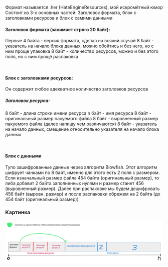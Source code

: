 Формат называется .her (HateEngineResources), мой искромётный юмор
Состоит из 3-х основных частей: Заголовок формата, блок с заголовками ресурсов и блок с самими данными

#### Заголовок формата (занимает строго 20 байт):
Первые 4 байта - версия формата, сделал на всякий случай
8 байт - указатель на начало блока данных, можно обойтись и без него, но с ним проще упаковка
8 байт - количество ресурсов, можно и без этого поля, но с ним прощё распаковка

<br />

#### Блок с заголовками ресурсов:
Он содержит любое адекватное количество заголовков ресурсов
##### Заголовок ресурса:
8 байт - длина строки имени ресурса
n байт - имя ресурса
8 байт - оригинальный размер пакуемого файла
8 байт - выровненный размер пакуемого файла (далее напишу чем различаются)
8 байт - указатель на начало данных, смещение относительно указателя на начало блока данных

<br />

#### Блок с данными
Тупо зашифрованные данные через алгоритм Blowfish. Этот алгоритм шифрует чанками по 8 байт, именно для этого есть 2 поля с размером. Если изначальный размер файла 454 байта (оригинальный размер), то либа добавит 2 байта заполненных нулями и размер станет 456 (выровненный размер). Далее при распаковке мы будем дешифровать 456 байт (выровн. размер) и после распаковки обрежем на 2 байта (до 454 байт (оригинальный размер)) 

### Картинка
![alt text](readme_res/image.png)